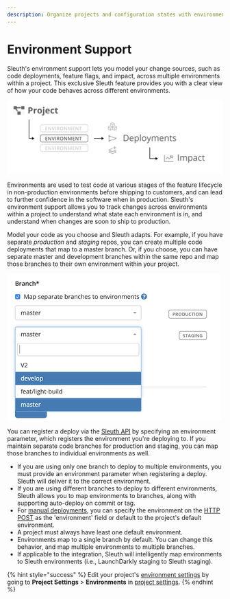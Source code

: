 ```yaml
---
description: Organize projects and configuration states with environments.
---
```


# Environment Support

Sleuth's environment support lets you model your change sources, such as code deployments, feature flags, and impact, across multiple environments within a project. This exclusive Sleuth feature provides you with a clear view of how your code behaves across different environments.

![A project can contain multiple environments](.gitbook/assets/project-env_hierarchy.png)

Environments are used to test code at various stages of the feature lifecycle in non-production environments before shipping to customers, and can lead to further confidence in the software when in production. Sleuth's environment support allows you to track changes across environments within a project to understand what state each environment is in, and understand when changes are soon to ship to production.

Model your code as you choose and Sleuth adapts. For example, if you have separate _production_ and _staging_ repos, you can create multiple code deployments that map to a master branch. Or, if you choose, you can have separate master and development branches within the same repo and map those branches to their own environment within your project.

![](.gitbook/assets/branch_mapping%20%281%29%20%281%29.png)

You can register a deploy via the [Sleuth API](resources/api-reference.md) by specifying an environment parameter, which registers the environment you're deploying to. If you maintain separate code branches for production and staging, you can map those branches to individual environments as well.

* If you are using only one branch to deploy to multiple environments, you must provide an environment parameter when registering a deploy. Sleuth will deliver it to the correct environment. 
* If you are using different branches to deploy to different environments, Sleuth allows you to map environments to branches, along with supporting auto-deploy on commit or tag.
* For [manual deployments](resources/api-reference.md#manual-deploy-registration), you can specify the environment on the [HTTP POST](resources/api-reference.md#environment-deploy-registration) as the 'environment' field or default to the project's default environment.
* A project must always have least one default environment. 
* Environments map to a single branch by default. You can change this behavior, and map multiple environments to multiple branches. 
* If applicable to the integration, Sleuth will intelligently map environments to Sleuth environments \(i.e., LaunchDarkly staging to Sleuth staging\). 

{% hint style="success" %}
Edit your project's [environment settings](settings/project-settings/#environments) by going to **Project Settings** &gt; **Environments** in [project settings](settings/project-settings/).
{% endhint %}

